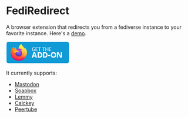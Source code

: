 # FediRedirect

A browser extension that redirects you from a fediverse instance to your favorite instance. Here's a [demo](https://youtu.be/96wBlCna8I4).

<a href="https://addons.mozilla.org/firefox/addon/fediredirect/">
    <img src ="assets/badge-amo.png" height=60 >
</a>

It currently supports:
- [Mastodon](https://joinmastodon.org)
- [Soapbox](https://soapbox.pub)
- [Lemmy](https://join-lemmy.org)
- [Calckey](https://calckey.org)
- [Peertube](https://joinpeertube.org)
